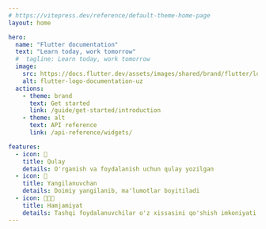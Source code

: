 ```yaml
---
# https://vitepress.dev/reference/default-theme-home-page
layout: home

hero:
  name: "Flutter documentation"
  text: "Learn today, work tomorrow"
  #  tagline: Learn today, work tomorrow
  image:
    src: https://docs.flutter.dev/assets/images/shared/brand/flutter/logo/square.svg
    alt: flutter-logo-documentation-uz
  actions:
    - theme: brand
      text: Get started
      link: /guide/get-started/introduction
    - theme: alt
      text: API reference
      link: /api-reference/widgets/

features:
  - icon: 🚀
    title: Qulay
    details: O'rganish va foydalanish uchun qulay yozilgan
  - icon: 🔄
    title: Yangilanuvchan
    details: Doimiy yangilanib, ma'lumotlar boyitiladi
  - icon: 🧑🏻‍💻
    title: Hamjamiyat
    details: Tashqi foydalanuvchilar o'z xissasini qo'shish imkoniyati
---
```


